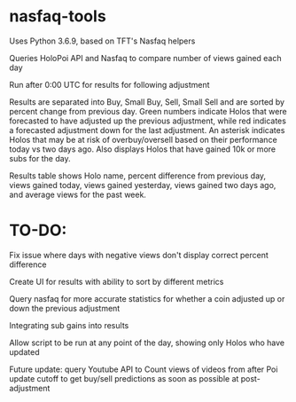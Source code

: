 # nasfaq-tools
Uses Python 3.6.9, based on TFT's Nasfaq helpers

Queries HoloPoi API and Nasfaq to compare number of views gained each day

Run after 0:00 UTC for results for following adjustment

Results are separated into Buy, Small Buy, Sell, Small Sell and are sorted by percent change from previous day. Green numbers indicate Holos that were forecasted to
have adjusted up the previous adjustment, while red indicates a forecasted adjustment down for the last adjustment. An asterisk indicates Holos that may be at risk of overbuy/oversell
based on their performance today vs two days ago. Also displays Holos that have gained 10k or more subs for the day.

Results table shows Holo name, percent difference from previous day, views gained today, views gained yesterday, views gained two days ago, and average views for the past week.

# TO-DO:
Fix issue where days with negative views don't display correct percent difference

Create UI for results with ability to sort by different metrics

Query nasfaq for more accurate statistics for whether a coin adjusted up or down the previous adjustment

Integrating sub gains into results

Allow script to be run at any point of the day, showing only Holos who have updated

Future update: query Youtube API to Count views of videos from after Poi update cutoff to get buy/sell predictions as soon as possible at post-adjustment
